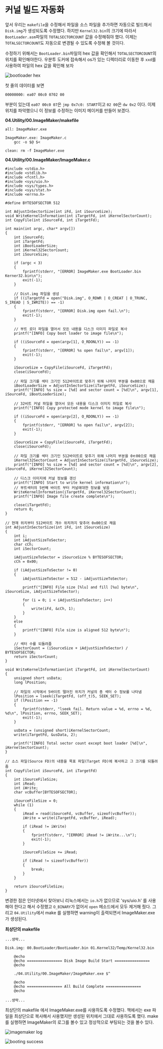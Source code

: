 # 커널 빌드 자동화

앞서 우리는 `makefile`을 수정해서 파일을 소스 파일을 추가하면 자동으로 빌드해서 `Disk.img`가 생성되도록 수정했다.
하지만 `Kernel32.bin`의 크기에 따라서 `BootLoader.asm`파일의 `TOTALSECTORCOUNT` 값을 수정해줘야 했다.
이제는 `TOTALSECTORCOUNT`도 자동으로 변경될 수 있도록 수정해 볼 것이다.

수정하기 위해서는 `BootLoader.bin`파일의 hex 값을 확인해서 `TOTALSECTORCOUNT`의 위치를 확인해야한다.
우분투 도커에 접속해서 os가 있는 디렉터리로 이동한 후 `xxd`를 사용하여 파일의 hex 값을 확인해 보자

![bootloader hex](/contents/dev/2020/04/14/image/os-study-15-1.png)

첫 줄의 데이터를 보면
```
00000000: ea07 00c0 0702 00
```
부분이 있는데 `ea07 00c0 07`은 `jmp 0x7c0: START`이고 `02 00`은 `dw 0x2` 이다.
이제 위치를 파악했으니 이 정보를 수정하는 이미지 메이커를 만들어 보겠다.

**04.Utility/00.ImageMaker/makefile**
```
all: ImageMaker.exe

ImageMaker.exe: ImageMaker.c
	gcc -o $@ $<

clean: rm -f ImageMaker.exe
```

**04.Utility/00.ImageMaker/ImageMaker.c**
```
#include <stdio.h>
#include <stdlib.h>
#include <fcntl.h>
#include <sys/uio.h>
#include <sys/types.h>
#include <sys/stat.h>
#include <errno.h>

#define BYTESOFSECTOR 512

int AdjustInSectorSize(int iFd, int iSourceSize);
void WriteKernelInformation(int iTargetFd, int iKernelSectorCount);
int CopyFile(int iSourceFd, int iTargetFd);

int main(int argc, char* argv[])
{
	int iSourceFd;
	int iTargetFd;
	int iBootLoaderSize;
	int iKernel32SectorCount;
	int iSourceSize;

	if (argc < 3)
	{
		fprintf(stderr, "[ERROR] ImageMaker.exe BootLoader.bin Kerner32.bin\n");
		exit(-1);
	}

	// Dist.img 파일을 생성
	if ((iTargetFd = open("Disk.img", O_RDWR | O_CREAT | O_TRUNC, S_IREAD | S_IWRITE)) == -1)
	{
		fprintf(stderr, "[ERROR] Disk.img open fail.\n");
		exit(-1);
	}

	// 부트 로더 파일을 열어서 모든 내용을 디스크 이미지 파일로 복사
	printf("[INFO] Copy boot loader to image file\n");

	if ((iSourceFd = open(argv[1], O_RDONLY)) == -1)
	{
		fprintf(stderr, "[ERROR] %s open fail\n", argv[1]);
		exit(-1);
	}

	iSourceSize = CopyFile(iSourceFd, iTargetFd);
	close(iSourceFd);

	// 파일 크기를 섹터 크기인 512바이트로 맞추기 위해 나머지 부분을 0x00으로 채움
	iBootLoaderSize = AdjustInSectorSize(iTargetFd, iSourceSize);
	printf("[INFO] %s size = [%d] and sector count = [%d]\n", argv[1], iSourceFd, iBootLoaderSize);

	// 32비트 커널 파일을 열어서 모든 내용을 디스크 이미지 파일로 복사
	printf("[INFO] Copy protected mode kernel to image file\n");

	if ((iSourceFd = open(argv[2], O_RDONLY)) == -1)
	{
		fprintf(stderr, "[ERROR] %s open fail\n", argv[2]);
		exit(-1);
	}

	iSourceSize = CopyFile(iSourceFd, iTargetFd);
	close(iSourceFd);

	// 파일 크기를 섹터 크기인 512바이트로 맞추기 위해 나머지 부분을 0ㅌ00으로 채움
	iKernel32SectorCount = AdjustInSectorSize(iTargetFd, iSourceSize);
	printf("[INFO] %s size = [%d] and sector count = [%d]\n", argv[2], iSourceFd, iKernel32SectorCount);

	// 디스크 이미지에 커널 정보를 갱신
	printf("[INFO] Start to write kernel information\n");
	// 부트섹터의 5번째 바이트 부터 커널에대한 정보를 넣음
	WriteKernelInformation(iTargetFd, iKernel32SectorCount);
	printf("[INFO] Image file create complete\n");

	close(iTargetFd);
	return 0;
}

// 현재 위치부터 512바이트 개수 위치까지 맞추어 0x00으로 채움
int AdjustInSectorSize(int iFd, int iSourceSize)
{
	int i;
	int iAdjustSizeToSector;
	char cCh;
	int iSectorCount;

	iAdjustSizeToSector = iSourceSize % BYTESOFSECTOR;
	cCh = 0x00;

	if (iAdjustSizeToSector != 0)
	{
		iAdjustSizeToSector = 512 - iAdjustSizeToSector;

		printf("[INFO] File size [%lu] and fill [%u] byte\n", iSourceSize, iAdjustSizeToSector);

		for (i = 0; i < iAdjustSizeToSector; i++)
		{
			write(iFd, &cCh, 1);
		}
	}
	else
	{
		printf("[INFO] File size is aligned 512 byte\n");
	}

	// 섹터 수를 되돌려줌
	iSectorCount = (iSourceSize + iAdjustSizeToSector) / BYTESOFSECTOR;
	return iSectorCount;
}

void WriteKernelInformation(int iTargetFd, int iKernelSectorCount)
{
	unsigned short usData;
	long lPosition;

	// 파일의 시작에서 5바이트 떨어진 위치가 커널의 총 섹터 수 정보를 나타냄 
	lPosition = lseek(iTargetFd, (off_t)5, SEEK_SET);
	if (lPosition == -1)
	{
		fprintf(stderr, "lseek fail. Return value = %d, errno = %d, %d\n", lPosition, errno, SEEK_SET);
		exit(-1);
	}

	usData = (unsigned short)iKernelSectorCount;
	write(iTargetFd, &usData, 2);

	printf("[INFO] Total sector count except boot loader [%d]\n", iKernelSectorCount);
}

// 소스 파일(Source FD)의 내용을 목표 파일(Target FD)에 복사하고 그 크기를 되돌려줌
int CopyFile(int iSourceFd, int iTargetFd)
{
	int iSourceFileSize;
	int iRead;
	int iWrite;
	char vcBuffer[BYTESOFSECTOR];

	iSourceFileSize = 0;
	while (1)
	{
		iRead = read(iSourceFd, vcBuffer, sizeof(vcBuffer));
		iWrite = write(iTargetFd, vcBuffer, iRead);

		if (iRead != iWrite)
		{
			fprintf(stderr, "[ERROR] iRead != iWrite...\n");
			exit(-1);
		}

		iSourceFileSize += iRead;

		if (iRead != sizeof(vcBuffer))
		{
			break;
		}
	}

	return iSourceFileSize;
}
```

변경한 점은 인터넷에서 찾아보니 리눅스에서는 `io.h`가 없으므로 'sys/uio.h' 를 사용해야 한다고 해서 수정했고
`O_BINARY`가 없어서 `open` 메소드에서 모두 제거해 줬다. 그리고 `04.Utility`에서 make 를 실행하면 warning이 출력되면서 ImageMaker.exe 가 생성된다.

**최상단의 makefile**
```
...생략...

Disk.img: 00.BootLoader/BootLoader.bin 01.Kernel32/Temp/Kernel32.bin

	@echo
	@echo ================ Disk Image Build Start ================
	@echo

	./04.Utility/00.ImageMaker/ImageMaker.exe $^

	@echo
	@echo ================ All Build Complete ================
	@echo

...생략...
```

최상단의 makefile 에서 ImageMaker.exe를 사용하도록 수정했다. 책에서는 exe 파일을 최상단으로 복사해서 사용했지만 생성된 위치에서 그대로 사용하도록 했다.
make를 실행하면 ImageMaker의 로그를 볼수 있고 정상적으로 부팅되는 것을 볼수 있다.

![imagemaker log](/contents/dev/2020/04/14/image/os-study-15-2.png)

![booting success](/contents/dev/2020/04/14/image/os-study-15-3.png)